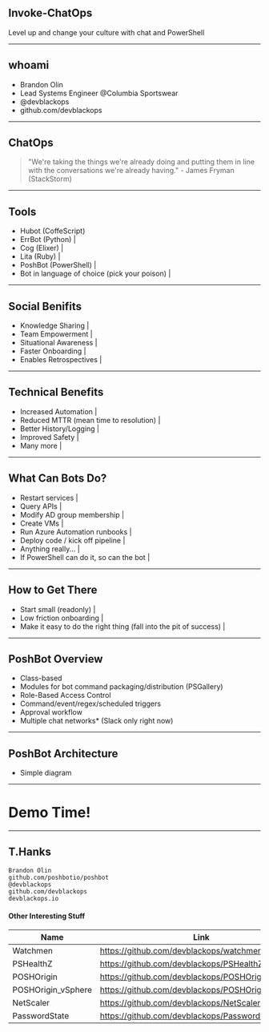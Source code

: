 
## Invoke-ChatOps

Level up and change your culture with chat and PowerShell

---

## whoami

* Brandon Olin
* Lead Systems Engineer @Columbia Sportswear
* @devblackops
* github.com/devblackops

---

## ChatOps

> "We're taking the things we're already doing and putting them in line with the conversations we're already having." - James Fryman (StackStorm)

---

## Tools

- Hubot (CoffeScript)
- ErrBot (Python)  |
- Cog (Elixer)     |
- Lita (Ruby)    |
- PoshBot (PowerShell) |
- Bot in language of choice (pick your poison) |

---

## Social Benifits

- Knowledge Sharing       |
- Team Empowerment        |
- Situational Awareness   |
- Faster Onboarding       |
- Enables Retrospectives  |

---

## Technical Benefits
- Increased Automation                    |
- Reduced MTTR (mean time to resolution)  |
- Better History/Logging                  |
- Improved Safety                         |
- Many more                               |

---

## What Can Bots Do?
- Restart services                         |
- Query APIs                               |
- Modify AD group membership               |
- Create VMs                               |
- Run Azure Automation runbooks            |
- Deploy code / kick off pipeline          |
- Anything really...                       |
- If PowerShell can do it, so can the bot  |

---

## How to Get There
- Start small (readonly)    |
- Low friction onboarding   |
- Make it easy to do the right thing (fall into the pit of success) |

---

## PoshBot Overview
- Class-based
- Modules for bot command packaging/distribution (PSGallery)
- Role-Based Access Control
- Command/event/regex/scheduled triggers
- Approval workflow
- Multiple chat networks* (Slack only right now)

---

## PoshBot Architecture
* Simple diagram

---

# Demo Time!

---

## T.Hanks

```
Brandon Olin
github.com/poshbotio/poshbot
@devblackops
github.com/devblackops
devblackops.io
```

#### Other Interesting Stuff
|Name | Link
|-----|------|
| Watchmen | https://github.com/devblackops/watchmen
| PSHealthZ| https://github.com/devblackops/PSHealthZ
| POSHOrigin| https://github.com/devblackops/POSHOrigin
| POSHOrigin_vSphere | https://github.com/devblackops/POSHOrigin_vSphere
| NetScaler| https://github.com/devblackops/NetScaler
| PasswordState| https://github.com/devblackops/PasswordState